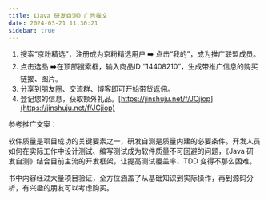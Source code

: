 ```yaml
---
title: 《Java 研发自测》广告推文
date: 2024-03-21 11:30:21
sidebar: true
---
```


1. 搜索“京粉精选”，注册成为京粉精选用户 ➡️ 点击“我的”，成为推广联盟成员。
2. 点击选品 ➡️在顶部搜索框，输入商品ID “14408210”，生成带推广信息的购买链接、图片。
3. 分享到朋友圈、交流群、博客即可开始带货返佣。
4. 登记您的信息，获取额外礼品。[https://jinshuju.net/f/JCjiop](https://jinshuju.net/f/JCjiop)

参考推广文案：

软件质量是项目成功的关键要素之一，研发自测是质量内建的必要条件。开发人员如何在实际工作中设计测试、编写测试成为软件质量不可回避的问题，《Java 研发自测》结合目前主流的开发框架，让提高测试覆盖率、TDD 变得不那么困难。

书中内容经过大量项目验证，全方位涵盖了从基础知识到实际操作，再到源码分析，有兴趣的朋友可以考虑购买。